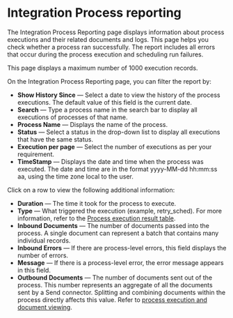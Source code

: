 # Integration Process reporting  

<head>
  <meta name="guidename" content="Spaces"/>
  <meta name="context" content="GUID-067ed53f-a293-4109-b318-cececfd9ef3c"/>
</head>


The Integration Process Reporting page displays information about process executions and their related documents and logs. This page helps you check whether a process ran successfully. The report includes all errors that occur during the process execution and scheduling run failures.

This page displays a maximum number of 1000 execution records.

On the Integration Process Reporting page, you can filter the report by:

  * **Show History Since** — Select a date to view the history of the process executions. The default value of this field is the current date.
  * **Search** — Type a process name in the search bar to display all executions of processes of that name.
  * **Process Name** — Displays the name of the process.
  * **Status** — Select a status in the drop-down list to display all executions that have the same status.
  * **Execution per page** — Select the number of executions as per your requirement.
  * **TimeStamp** — Displays the date and time when the process was executed. The date and time are in the format yyyy-MM-dd hh:mm:ss aa, using the time zone local to the user.

  Click on a row to view the following additional information:

  * **Duration** — The time it took for the process to execute.
  * **Type** — What triggered the execution (example, retry\_sched). For more information, refer to the [Process execution result table](/docs/Atomsphere/Integration/Integration%20management/r-atm-Process_execution_results_table_d31a4174-8f19-444b-9fcc-0bd1e4abfc32.md).
  * **Inbound Documents** — The number of documents passed into the process. A single document can represent a batch that contains many individual records.
  * **Inbound Errors** — If there are process-level errors, this field displays the number of errors.
  * **Message** — If there is a process-level error, the error message appears in this field.
  * **Outbound Documents** — The number of documents sent out of the process. This number represents an aggregate of all the documents sent by a Send connector. Splitting and combining documents within the process directly affects this value. Refer to [process execution and document viewing](/docs/Atomsphere/Integration/Integration%20management/c-atm-Process_execution_document_viewing_6f00f633-7472-4a85-8f37-c8e91042baa7.md).
